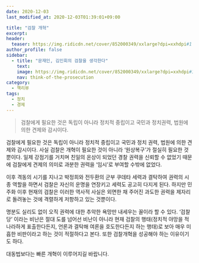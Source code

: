 ```yaml
---
date: 2020-12-03
last_modified_at: 2020-12-03T01:39:01+09:00

title: "검찰 개혁"
excerpt:
header:
  teaser: https://img.ridicdn.net/cover/852000349/xxlarge?dpi=xxhdpi#1
author_profile: false
sidebar:
  - title: "문재인, 김인회의 검찰을 생각한다"
    text:
    image: https://img.ridicdn.net/cover/852000349/xxlarge?dpi=xxhdpi#1
    nav: think-of-the-prosecution
category:
  - 책리뷰
tags:
  - 정치
  - 경제
---
```


> 검찰에게 필요한 것은 독립이 아니라 정치적 중립이고 국민과 정치권력, 법원에 의한 견제와 감시이다.

검찰에게 필요한 것은 독립이 아니라 정치적 중립이고 국민과 정치 권력, 법원에 의한 견제와 감시이다. 사실 검찰은 개혁이 필요한 것이 아니라 ‘원상복구’가 절실히 필요한 것뿐이다. 일제 강점기를 거치며 친일의 온상이 되었던 경찰 권력을 신뢰할 수 없었기 때문에 검찰에게 견제의 의미로 과분한 권력을 ‘임시’로 부여할 수밖에 없었다.

이후 격동의 시기를 지나고 박정희와 전두환의 군부 쿠데타 세력과 결탁하여 권력의 시종 역할을 하면서 검찰은 자신의 운명을 연장키고 세력도 공고히 다지게 된다. 하지만 민주화 이후 현재의 검찰은 이러한 역사적 사실은 외면한 채 주어진 과도한 권력을 제자리로 돌려놓는 것에 격렬하게 저항하고 있는 것뿐이다.

명분도 실리도 없이 오직 권력에 대한 추악한 욕망만 내세우는 꼴이라 할 수 있다. ‘검찰당’ 이라는 비난은 절대 도를 넘어선 비난이 아니라 현재 검찰의 행태(정치적 야망을 적나라하게 표출한다든지, 언론과 결탁해 여론을 호도한다든지 하는 행태)로 보아 매우 미흡한 비판이라고 하는 것이 적절하다고 본다. 또한 검찰개혁을 성공해야 하는 이유이기도 하다. 

대동법보다는 빠른 개혁이 이루어지길 바랍니다.
